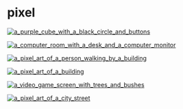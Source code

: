 # pixel

<a href="a_purple_cube_with_a_black_circle_and_buttons.jpg"><img alt="a_purple_cube_with_a_black_circle_and_buttons" src="a_purple_cube_with_a_black_circle_and_buttons.jpg"></a>

<a href="a_computer_room_with_a_desk_and_a_computer_monitor.jpg"><img alt="a_computer_room_with_a_desk_and_a_computer_monitor" src="a_computer_room_with_a_desk_and_a_computer_monitor.jpg"></a>

<a href="a_pixel_art_of_a_person_walking_by_a_building.jpg"><img alt="a_pixel_art_of_a_person_walking_by_a_building" src="a_pixel_art_of_a_person_walking_by_a_building.jpg"></a>

<a href="a_pixel_art_of_a_building.png"><img alt="a_pixel_art_of_a_building" src="a_pixel_art_of_a_building.png"></a>

<a href="a_video_game_screen_with_trees_and_bushes.jpg"><img alt="a_video_game_screen_with_trees_and_bushes" src="a_video_game_screen_with_trees_and_bushes.jpg"></a>

<a href="a_pixel_art_of_a_city_street.png"><img alt="a_pixel_art_of_a_city_street" src="a_pixel_art_of_a_city_street.png"></a>

